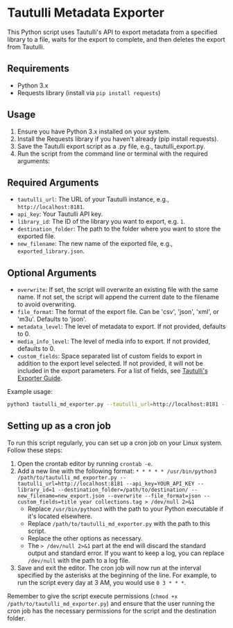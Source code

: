# Tautulli Metadata Exporter

This Python script uses Tautulli's API to export metadata from a specified library to a file, waits for the export to complete, and then deletes the export from Tautulli.

## Requirements

- Python 3.x
- Requests library (install via `pip install requests`)

## Usage

1. Ensure you have Python 3.x installed on your system.
2. Install the Requests library if you haven't already (pip install requests).
3. Save the Tautulli export script as a .py file, e.g., tautulli_export.py.
4. Run the script from the command line or terminal with the required arguments:

## Required Arguments

- `tautulli_url`: The URL of your Tautulli instance, e.g., `http://localhost:8181`.
- `api_key`: Your Tautulli API key.
- `library_id`: The ID of the library you want to export, e.g. `1`.
- `destination_folder`: The path to the folder where you want to store the exported file.
- `new_filename`: The new name of the exported file, e.g., `exported_library.json`.

## Optional Arguments

- `overwrite`: If set, the script will overwrite an existing file with the same name. If not set, the script will append the current date to the filename to avoid overwriting.
- `file_format`: The format of the export file. Can be 'csv', 'json', 'xml', or 'm3u'. Defaults to 'json'.
- `metadata_level`: The level of metadata to export. If not provided, defaults to 0.
- `media_info_level`: The level of media info to export. If not provided, defaults to 0.
- `custom_fields`: Space separated list of custom fields to export in addition to the export level selected. If not provided, it will not be included in the export parameters. For a list of fields, see [Tautulli's Exporter Guide](https://github.com/Tautulli/Tautulli/wiki/Exporter-Guide#media-type-fields).

Example usage:

```bash
python3 tautulli_md_exporter.py --tautulli_url=http://localhost:8181 --api_key=YOUR_API_KEY --library_id=1 --destination_folder=/path/to/destination/ --new_filename=new_export.json --overwrite --file_format=json --custom_fields=title year collections.tag
```

## Setting up as a cron job

To run this script regularly, you can set up a cron job on your Linux system. Follow these steps:

1. Open the crontab editor by running `crontab -e`.
2. Add a new line with the following format: `* * * * * /usr/bin/python3 /path/to/tautulli_md_exporter.py --tautulli_url=http://localhost:8181 --api_key=YOUR_API_KEY --library_id=1 --destination_folder=/path/to/destination/ --new_filename=new_export.json --overwrite --file_format=json --custom_fields=title year collections.tag > /dev/null 2>&1`
   - Replace `/usr/bin/python3` with the path to your Python executable if it's located elsewhere.
   - Replace `/path/to/tautulli_md_exporter.py` with the path to this script.
   - Replace the other options as necessary.
   - The `> /dev/null 2>&1` part at the end will discard the standard output and standard error. If you want to keep a log, you can replace `/dev/null` with the path to a log file.
3. Save and exit the editor. The cron job will now run at the interval specified by the asterisks at the beginning of the line. For example, to run the script every day at 3 AM, you would use `0 3 * * *`.

Remember to give the script execute permissions (`chmod +x /path/to/tautulli_md_exporter.py`) and ensure that the user running the cron job has the necessary permissions for the script and the destination folder.
